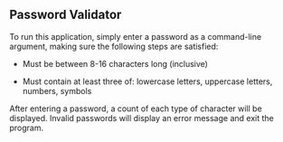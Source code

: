 ## Password Validator

To run this application, simply enter a password as a command-line argument, making sure the following steps are satisfied: 

- Must be between 8-16 characters long (inclusive)

- Must contain at least three of: lowercase letters, uppercase letters, numbers, symbols

After entering a password, a count of each type of character will be displayed. Invalid passwords will display an error message and exit the program.

